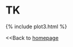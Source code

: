 # TK 

{% include plot3.html %}

<<Back to [homepage](https://spoudyal1989.github.io/datavizsample)
